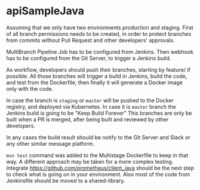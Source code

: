# apiSampleJava

Assuming that we only have two environments production and staging. First of all branch permissions needs to be created, in order to protect branches from commits without Pull Request and other developers' approvals.

MultiBranch Pipeline Job has to be configured from Jenkins. Then webhook has to be configured from the Git Server, to trigger a Jenkins build.

As workflow, developers should push their branches, starting by feature/ if possible. All those branches will trigger a build in Jenkins, build the code, and test from the Dockerfile, then finally it will generate a Docker image only with the code.

In case the branch is `staging` or `master` will be pushed to the Docker registry, and deployed via Kubernetes. In case it is `master` branch the Jenkins build is going to be "Keep Build Forever" This branches are only be built when a PR is merged, after being built and reviewed by other developers.

In any cases the build result should be notify to the Git Server and Slack or any other similar message platform.

`mvn test` command was added to the Multistage Dockerfile to keep in that way. A different approach may be taken for a more complex testing. Integrate https://github.com/prometheus/client_java should be the next step to check what is going on in your environment. Also most of the code from Jenkinsfile should be moved to a shared-library.
